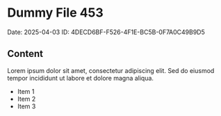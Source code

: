 # Dummy File 453

Date: 2025-04-03
ID: 4DECD6BF-F526-4F1E-BC5B-0F7A0C49B9D5

## Content

Lorem ipsum dolor sit amet, consectetur adipiscing elit.
Sed do eiusmod tempor incididunt ut labore et dolore magna aliqua.

* Item 1
* Item 2
* Item 3

